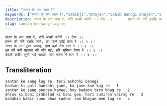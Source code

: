 ```yaml
---
title: "संतन के संग लाग रे"
keywords: ["संतन के संग लाग रे","Sahibji","Bhajan","Sahib Bandgi Bhajan","Sant Kabir Bhajan","bhajan lyrics","साहिब बंदगी भजन","भजन"]
description: संतन के संग लाग रे, तेरी अच्छी बनेगी ।। टेक ।।       हंसन की गति हंसहि जाने, का जाने कोई काग रे ।। १ ।।       संतन के संग पूरण कमाई, होय बड़ों तेरो
slug: santan-ke-sang-lag-re
---
```


  
    संतन के संग लाग रे, तेरी अच्छी बनेगी ।। टेक ।।  
    हंसन की गति हंसहि जाने, का जाने कोई काग रे ।। १ ।।  
    संतन के संग पूरण कमाई, होय बड़ों तेरो भाग रे ।। २ ।।  
    ध्रुव की बनी प्रहलाद की बनि गई, हरि सुमिरन वैराग रे ।। ३ ।।  
    कहहिं कबीर सुनो भाई साधो! राम भजन में लाग रे ।। ४ ।।  


## Transliteration

  
    santan ke sang lag re, teri achchhi banegi      
    hansan ki gati hansahi jane, ka jane koe kag re   1    
    santan ke sang pooran kamae, hoy badaon tero bhag re   2    
    dhruv ki bani prahalad ki bani gae, hari sumiran vairag re   3    
    kahahin kabir suno bhae sadho! ram bhajan men lag re   ४    

  
